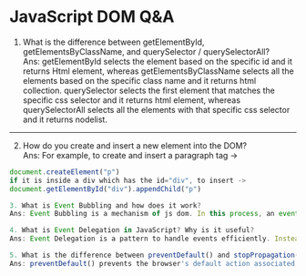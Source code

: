 # JavaScript DOM Q&A

1.	What is the difference between getElementById, getElementsByClassName, and querySelector / querySelectorAll?  
Ans: getElementById selects the element based on the specific id and it returns Html element, whereas getElementsByClassName selects all the elements based on the specific class name and it returns html collection. querySelector selects the first element that matches the specific css selector and it returns html element, whereas querySelectorAll selects all the elements with that specific css selector and it returns nodelist.

---

2. How do you create and insert a new element into the DOM?  
Ans: For example, to create and insert a paragraph tag ->  
```js
document.createElement("p")
if it is inside a div which has the id="div", to insert ->
document.getElementById("div").appendChild("p")

3. What is Event Bubbling and how does it work?
Ans: Event Bubbling is a mechanism of js dom. In this process, an event occurs on the innermost element which is selected and then the event propagates through its parent node and so on till the root of the document.

4. What is Event Delegation in JavaScript? Why is it useful?
Ans: Event Delegation is a pattern to handle events efficiently. Instead of adding an event listener to each and every similar element, we can add an event listener to a parent element and call an event on a particular target using the .target property of the event object. It is useful because it helps us to make code smaller and easy to understand

5. What is the difference between preventDefault() and stopPropagation() methods?
Ans: preventDefault() prevents the browser's default action associated with an event, whereas stopPropagation() stops an event's propagation to upword or downword in dom tree while event bubbling.
